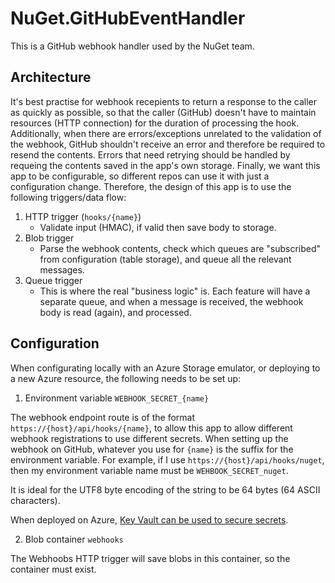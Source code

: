 # NuGet.GitHubEventHandler

This is a GitHub webhook handler used by the NuGet team.

## Architecture

It's best practise for webhook recepients to return a response to the caller as quickly as possible, so that the caller (GitHub) doesn't have to maintain resources (HTTP connection) for the duration of processing the hook.
Additionally, when there are errors/exceptions unrelated to the validation of the webhook, GitHub shouldn't receive an error and therefore be required to resend the contents.
Errors that need retrying should be handled by requeing the contents saved in the app's own storage.
Finally, we want this app to be configurable, so different repos can use it with just a configuration change.
Therefore, the design of this app is to use the following triggers/data flow:

1. HTTP trigger (`hooks/{name}`)
   * Validate input (HMAC), if valid then save body to storage.
2. Blob trigger
   * Parse the webhook contents, check which queues are "subscribed" from configuration (table storage), and queue all the relevant messages.
3. Queue trigger
   * This is where the real "business logic" is. Each feature will have a separate queue, and when a message is received, the webhook body is read (again), and processed.

## Configuration

When configurating locally with an Azure Storage emulator, or deploying to a new Azure resource, the following needs to be set up:

1. Environment variable `WEBHOOK_SECRET_{name}`

The webhook endpoint route is of the format `https://{host}/api/hooks/{name}`, to allow this app to allow different webhook registrations to use different secrets.
When setting up the webhook on GitHub, whatever you use for `{name}` is the suffix for the environment variable.
For example, if I use `https://{host}/api/hooks/nuget`, then my environment variable name must be `WEHBOOK_SECRET_nuget`.

It is ideal for the UTF8 byte encoding of the string to be 64 bytes (64 ASCII characters).

When deployed on Azure, [Key Vault can be used to secure secrets](https://docs.microsoft.com/azure/app-service/app-service-key-vault-references).

2. Blob container `webhooks`

The Webhoobs HTTP trigger will save blobs in this container, so the container must exist.
